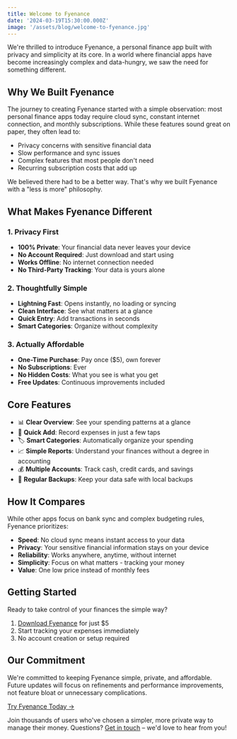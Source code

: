 ```yaml
---
title: Welcome to Fyenance
date: '2024-03-19T15:30:00.000Z'
image: '/assets/blog/welcome-to-fyenance.jpg'
---
```


We're thrilled to introduce Fyenance, a personal finance app built with privacy and simplicity at its core. In a world where financial apps have become increasingly complex and data-hungry, we saw the need for something different.

## Why We Built Fyenance

The journey to creating Fyenance started with a simple observation: most personal finance apps today require cloud sync, constant internet connection, and monthly subscriptions. While these features sound great on paper, they often lead to:

- Privacy concerns with sensitive financial data
- Slow performance and sync issues
- Complex features that most people don't need
- Recurring subscription costs that add up

We believed there had to be a better way. That's why we built Fyenance with a "less is more" philosophy.

## What Makes Fyenance Different

### 1. Privacy First
- **100% Private**: Your financial data never leaves your device
- **No Account Required**: Just download and start using
- **Works Offline**: No internet connection needed
- **No Third-Party Tracking**: Your data is yours alone

### 2. Thoughtfully Simple
- **Lightning Fast**: Opens instantly, no loading or syncing
- **Clean Interface**: See what matters at a glance
- **Quick Entry**: Add transactions in seconds
- **Smart Categories**: Organize without complexity

### 3. Actually Affordable
- **One-Time Purchase**: Pay once ($5), own forever
- **No Subscriptions**: Ever
- **No Hidden Costs**: What you see is what you get
- **Free Updates**: Continuous improvements included

## Core Features

- 📊 **Clear Overview**: See your spending patterns at a glance
- 📱 **Quick Add**: Record expenses in just a few taps
- 🏷️ **Smart Categories**: Automatically organize your spending
- 📈 **Simple Reports**: Understand your finances without a degree in accounting
- 💰 **Multiple Accounts**: Track cash, credit cards, and savings
- 🔄 **Regular Backups**: Keep your data safe with local backups

## How It Compares

While other apps focus on bank sync and complex budgeting rules, Fyenance prioritizes:

- **Speed**: No cloud sync means instant access to your data
- **Privacy**: Your sensitive financial information stays on your device
- **Reliability**: Works anywhere, anytime, without internet
- **Simplicity**: Focus on what matters - tracking your money
- **Value**: One low price instead of monthly fees

## Getting Started

Ready to take control of your finances the simple way?

1. [Download Fyenance](/buy.html) for just $5
2. Start tracking your expenses immediately
3. No account creation or setup required

## Our Commitment

We're committed to keeping Fyenance simple, private, and affordable. Future updates will focus on refinements and performance improvements, not feature bloat or unnecessary complications.

[Try Fyenance Today →](/buy.html)

Join thousands of users who've chosen a simpler, more private way to manage their money. Questions? [Get in touch](mailto:lucas@metromagic.io) – we'd love to hear from you!
